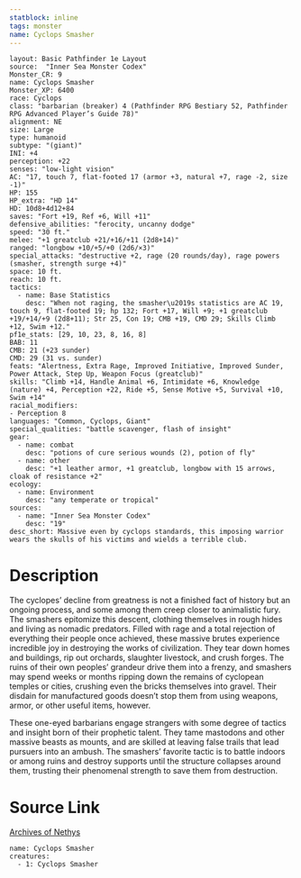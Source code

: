 ```yaml
---
statblock: inline
tags: monster
name: Cyclops Smasher
---
```

```statblock
layout: Basic Pathfinder 1e Layout
source:  "Inner Sea Monster Codex"
Monster_CR: 9
name: Cyclops Smasher
Monster_XP: 6400
race: Cyclops
class: "barbarian (breaker) 4 (Pathfinder RPG Bestiary 52, Pathfinder RPG Advanced Player’s Guide 78)"
alignment: NE
size: Large
type: humanoid
subtype: "(giant)"
INI: +4
perception: +22
senses: "low-light vision"
AC: "17, touch 7, flat-footed 17 (armor +3, natural +7, rage -2, size -1)"
HP: 155
HP_extra: "HD 14"
HD: 10d8+4d12+84
saves: "Fort +19, Ref +6, Will +11"
defensive_abilities: "ferocity, uncanny dodge"
speed: "30 ft."
melee: "+1 greatclub +21/+16/+11 (2d8+14)"
ranged: "longbow +10/+5/+0 (2d6/×3)"
special_attacks: "destructive +2, rage (20 rounds/day), rage powers (smasher, strength surge +4)"
space: 10 ft.
reach: 10 ft.
tactics:
  - name: Base Statistics
    desc: "When not raging, the smasher\u2019s statistics are AC 19, touch 9, flat-footed 19; hp 132; Fort +17, Will +9; +1 greatclub +19/+14/+9 (2d8+11); Str 25, Con 19; CMB +19, CMD 29; Skills Climb +12, Swim +12."
pf1e_stats: [29, 10, 23, 8, 16, 8]
BAB: 11
CMB: 21 (+23 sunder)
CMD: 29 (31 vs. sunder)
feats: "Alertness, Extra Rage, Improved Initiative, Improved Sunder, Power Attack, Step Up, Weapon Focus (greatclub)"
skills: "Climb +14, Handle Animal +6, Intimidate +6, Knowledge (nature) +4, Perception +22, Ride +5, Sense Motive +5, Survival +10, Swim +14"
racial_modifiers:
- Perception 8
languages: "Common, Cyclops, Giant"
special_qualities: "battle scavenger, flash of insight"
gear:
  - name: combat
    desc: "potions of cure serious wounds (2), potion of fly"
  - name: other
    desc: "+1 leather armor, +1 greatclub, longbow with 15 arrows, cloak of resistance +2"
ecology:
  - name: Environment
    desc: "any temperate or tropical"
sources:
  - name: "Inner Sea Monster Codex"
    desc: "19"
desc_short: Massive even by cyclops standards, this imposing warrior wears the skulls of his victims and wields a terrible club.
```
# Description
The cyclopes’ decline from greatness is not a finished fact of history but an ongoing process, and some among them creep closer to animalistic fury. The smashers epitomize this descent, clothing themselves in rough hides and living as nomadic predators. Filled with rage and a total rejection of everything their people once achieved, these massive brutes experience incredible joy in destroying the works of civilization. They tear down homes and buildings, rip out orchards, slaughter livestock, and crush forges. The ruins of their own peoples’ grandeur drive them into a frenzy, and smashers may spend weeks or months ripping down the remains of cyclopean temples or cities, crushing even the bricks themselves into gravel. Their disdain for manufactured goods doesn’t stop them from using weapons, armor, or other useful items, however.

These one-eyed barbarians engage strangers with some degree of tactics and insight born of their prophetic talent. They tame mastodons and other massive beasts as mounts, and are skilled at leaving false trails that lead pursuers into an ambush. The smashers’ favorite tactic is to battle indoors or among ruins and destroy supports until the structure collapses around them, trusting their phenomenal strength to save them from destruction.
# Source Link
[Archives of Nethys](https://aonprd.com/MonsterDisplay.aspx?ItemName=Cyclops%20Smasher)
```encounter-table
name: Cyclops Smasher
creatures:
  - 1: Cyclops Smasher
```
